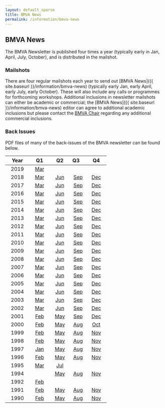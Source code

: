 ```yaml
---
layout: default_sparse
title: BMVA News
permalink: /information/bmva-news
---
```


## BMVA News

The BMVA Newsletter is published four times a year (typically early in Jan,
April, July, October), and is distributed in the mailshot.

### Mailshots

There are four regular mailshots each year to send out [BMVA News]({{ site.baseurl }}/information/bmva-news) (typically
early Jan, early April, early July, early October). These will also include
any calls or programmes for forthcoming workshops.  Additional inclusions in
newsletter mailshots can either be academic or commercial; the [BMVA News]({{ site.baseurl }}/information/bmva-news)
editor can agree to additional academic inclusions but please contact the
[BMVA Chair](mailto:chair@bmva.org) regarding any additional commercial
inclusions.

### Back Issues

PDF files of many of the back-issues of the BMVA newsletter can be found below.

<!--To submit material for the newsletter, or with its associated mailshot, see
[the mailshot](/mailshot/). -->

|&nbsp;&nbsp;&nbsp;Year&nbsp;&nbsp;&nbsp;| &nbsp;&nbsp;&nbsp;Q1&nbsp;&nbsp;&nbsp; | &nbsp;&nbsp;&nbsp;Q2&nbsp;&nbsp;&nbsp; | Q3&nbsp;&nbsp;&nbsp; | &nbsp;&nbsp;&nbsp;Q4&nbsp;&nbsp;&nbsp; |
|:-:|:-:|:-:|:-:|:-:|
| 2019 | [Mar](https://bmva-archive.org.uk/bmva-news/2019-03.pdf) |  |  |  |
| 2018 | [Mar](https://bmva-archive.org.uk/bmva-news/2018-03.pdf) | [Jun](https://bmva-archive.org.uk/bmva-news/2018-06.pdf) | [Sep](https://bmva-archive.org.uk/bmva-news/2018-09.pdf) | [Dec](https://bmva-archive.org.uk/bmva-news/2018-12.pdf) |
| 2017 | [Mar](https://bmva-archive.org.uk/bmva-news/2017-03.pdf) | [Jun](https://bmva-archive.org.uk/bmva-news/2017-06.pdf) | [Sep](https://bmva-archive.org.uk/bmva-news/2017-09.pdf) | [Dec](https://bmva-archive.org.uk/bmva-news/2017-12.pdf) |
| 2016 | [Mar](https://bmva-archive.org.uk/bmva-news/2016-03.pdf) | [Jun](https://bmva-archive.org.uk/bmva-news/2016-06.pdf) | [Sep](https://bmva-archive.org.uk/bmva-news/2016-09.pdf) | [Dec](https://bmva-archive.org.uk/bmva-news/2016-12.pdf) |
| 2015 | [Mar](https://bmva-archive.org.uk/bmva-news/2015-03.pdf) | [Jun](https://bmva-archive.org.uk/bmva-news/2015-06.pdf) | [Sep](https://bmva-archive.org.uk/bmva-news/2015-09.pdf) | [Dec](https://bmva-archive.org.uk/bmva-news/2015-12.pdf) |
| 2014 | [Mar](https://bmva-archive.org.uk/bmva-news/2014-03.pdf) | [Jun](https://bmva-archive.org.uk/bmva-news/2014-06.pdf) | [Sep](https://bmva-archive.org.uk/bmva-news/2014-09.pdf) | [Dec](https://bmva-archive.org.uk/bmva-news/2014-12.pdf) |
| 2013 | [Mar](https://bmva-archive.org.uk/bmva-news/2013-03.pdf) | [Jun](https://bmva-archive.org.uk/bmva-news/2013-06.pdf) | [Sep](https://bmva-archive.org.uk/bmva-news/2013-09.pdf) | [Dec](https://bmva-archive.org.uk/bmva-news/2013-12.pdf) |
| 2012 | [Mar](https://bmva-archive.org.uk/bmva-news/2012-03.pdf) | [Jun](https://bmva-archive.org.uk/bmva-news/2012-06.pdf) | [Sep](https://bmva-archive.org.uk/bmva-news/2012-09.pdf) | [Dec](https://bmva-archive.org.uk/bmva-news/2012-12.pdf) |
| 2011 | [Mar](https://bmva-archive.org.uk/bmva-news/2011-03.pdf) | [Jun](https://bmva-archive.org.uk/bmva-news/2011-06.pdf) | [Sep](https://bmva-archive.org.uk/bmva-news/2011-09.pdf) | [Dec](https://bmva-archive.org.uk/bmva-news/2011-12.pdf) |
| 2010 | [Mar](https://bmva-archive.org.uk/bmva-news/2010-03.pdf) | [Jun](https://bmva-archive.org.uk/bmva-news/2010-06.pdf) | [Sep](https://bmva-archive.org.uk/bmva-news/2010-09.pdf) | [Dec](https://bmva-archive.org.uk/bmva-news/2010-12.pdf) |
| 2009 | [Mar](https://bmva-archive.org.uk/bmva-news/2009-03.pdf) | [Jun](https://bmva-archive.org.uk/bmva-news/2009-06.pdf) | [Sep](https://bmva-archive.org.uk/bmva-news/2009-09.pdf) | [Dec](https://bmva-archive.org.uk/bmva-news/2009-12.pdf) |
| 2008 | [Mar](https://bmva-archive.org.uk/bmva-news/2008-03.pdf) | [Jun](https://bmva-archive.org.uk/bmva-news/2008-06.pdf) | [Sep](https://bmva-archive.org.uk/bmva-news/2008-09.pdf) | [Dec](https://bmva-archive.org.uk/bmva-news/2008-12.pdf) |
| 2007 | [Mar](https://bmva-archive.org.uk/bmva-news/2007-03.pdf) | [Jun](https://bmva-archive.org.uk/bmva-news/2007-06.pdf) | [Sep](https://bmva-archive.org.uk/bmva-news/2007-09.pdf) | [Dec](https://bmva-archive.org.uk/bmva-news/2007-12.pdf) |
| 2006 | [Mar](https://bmva-archive.org.uk/bmva-news/2006-03.pdf) | [Jun](https://bmva-archive.org.uk/bmva-news/2006-06.pdf) | [Sep](https://bmva-archive.org.uk/bmva-news/2006-09.pdf) | [Dec](https://bmva-archive.org.uk/bmva-news/2006-12.pdf) |
| 2005 | [Mar](https://bmva-archive.org.uk/bmva-news/2005-03.pdf) | [Jun](https://bmva-archive.org.uk/bmva-news/2005-06.pdf) | [Sep](https://bmva-archive.org.uk/bmva-news/2005-09.pdf) | [Dec](https://bmva-archive.org.uk/bmva-news/2005-12.pdf) |
| 2004 | [Mar](https://bmva-archive.org.uk/bmva-news/2004-03.pdf) | [Jun](https://bmva-archive.org.uk/bmva-news/2004-06.pdf) | [Sep](https://bmva-archive.org.uk/bmva-news/2004-09.pdf) | [Dec](https://bmva-archive.org.uk/bmva-news/2004-12.pdf) |
| 2003 | [Mar](https://bmva-archive.org.uk/bmva-news/2003-03.pdf) | [Jun](https://bmva-archive.org.uk/bmva-news/2003-06.pdf) | [Sep](https://bmva-archive.org.uk/bmva-news/2003-09.pdf) | [Dec](https://bmva-archive.org.uk/bmva-news/2003-12.pdf) |
| 2002 | [Mar](https://bmva-archive.org.uk/bmva-news/2002-03.pdf) | [Jun](https://bmva-archive.org.uk/bmva-news/2002-06.pdf) | [Sep](https://bmva-archive.org.uk/bmva-news/2002-09.pdf) | [Dec](https://bmva-archive.org.uk/bmva-news/2002-12.pdf) |
| 2001 | [Feb](https://bmva-archive.org.uk/bmva-news/2001-02.pdf) | [May](https://bmva-archive.org.uk/bmva-news/2001-05.pdf) | [Sep](https://bmva-archive.org.uk/bmva-news/2001-09.pdf) | [Dec](https://bmva-archive.org.uk/bmva-news/2001-12.pdf) |
| 2000 | [Feb](https://bmva-archive.org.uk/bmva-news/2000-02.pdf) | [May](https://bmva-archive.org.uk/bmva-news/2000-05.pdf) | [Aug](https://bmva-archive.org.uk/bmva-news/2000-08.pdf) | [Oct](https://bmva-archive.org.uk/bmva-news/2000-10.pdf) |
| 1999 | [Feb](https://bmva-archive.org.uk/bmva-news/1999-02.pdf) | [May](https://bmva-archive.org.uk/bmva-news/1999-05.pdf) | [Aug](https://bmva-archive.org.uk/bmva-news/1999-08.pdf) | [Nov](https://bmva-archive.org.uk/bmva-news/1999-11.pdf) |
| 1998 | [Feb](https://bmva-archive.org.uk/bmva-news/1998-02.pdf) | [May](https://bmva-archive.org.uk/bmva-news/1998-05.pdf) | [Aug](https://bmva-archive.org.uk/bmva-news/1998-08.pdf) | [Nov](https://bmva-archive.org.uk/bmva-news/1998-11.pdf) |
| 1997 | [Jan](https://bmva-archive.org.uk/bmva-news/1997-01.pdf) | [May](https://bmva-archive.org.uk/bmva-news/1997-05.pdf) | [Aug](https://bmva-archive.org.uk/bmva-news/1997-08.pdf) | [Nov](https://bmva-archive.org.uk/bmva-news/1997-11.pdf) |
| 1996 | [Feb](https://bmva-archive.org.uk/bmva-news/1996-02.pdf) | [May](https://bmva-archive.org.uk/bmva-news/1996-05.pdf) | [Aug](https://bmva-archive.org.uk/bmva-news/1996-08.pdf) | [Nov](https://bmva-archive.org.uk/bmva-news/1996-11.pdf) |
| 1995 | [Mar](https://bmva-archive.org.uk/bmva-news/1995-03.pdf) | [Jul](https://bmva-archive.org.uk/bmva-news/1995-07.pdf) |  |
| 1994 |                    | [May](https://bmva-archive.org.uk/bmva-news/1994-05.pdf) | [Aug](https://bmva-archive.org.uk/bmva-news/1994-08.pdf) | [Nov](https://bmva-archive.org.uk/bmva-news/1994-11.pdf) |
| 1992 | [Feb](https://bmva-archive.org.uk/bmva-news/1992-02.pdf) |  |  |  |
| 1991 | [Feb](https://bmva-archive.org.uk/bmva-news/1991-02.pdf) | [May](https://bmva-archive.org.uk/bmva-news/1991-05.pdf) | [Aug](https://bmva-archive.org.uk/bmva-news/1991-08.pdf) | [Nov](https://bmva-archive.org.uk/bmva-news/1991-11.pdf) |
| 1990 | [Feb](https://bmva-archive.org.uk/bmva-news/1990-02.pdf) | [May](https://bmva-archive.org.uk/bmva-news/1990-05.pdf) | [Aug](https://bmva-archive.org.uk/bmva-news/1990-08.pdf) | [Nov](https://bmva-archive.org.uk/bmva-news/1990-11.pdf) |



